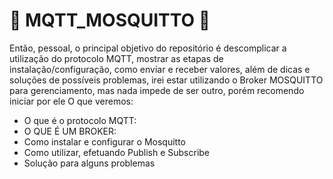 # 🚧 MQTT_MOSQUITTO 🚧
Então, pessoal, o principal objetivo do repositório é descomplicar a utilização do protocolo MQTT, mostrar as etapas de instalação/configuração, como enviar e receber valores, 
além de dicas e soluções de possíveis problemas, irei estar utilizando o Broker MOSQUITTO para gerenciamento, mas nada impede de ser outro, porém recomendo iniciar por ele
O que veremos:
* O que é o protocolo MQTT:
* O QUE É UM BROKER:
* Como instalar e configurar o Mosquitto
* Como utilizar, efetuando Publish e Subscribe
* Solução para alguns problemas
